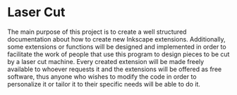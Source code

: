 # Laser Cut

The main purpose of this project is to create a well structured documentation about how to create new Inkscape extensions. Additionally, some extensions or functions will be designed and implemented in order to facilitate the work of people that use this program to design pieces to be cut by a laser cut machine.
Every created extension will be made freely available to whoever requests it and the extensions will be offered as free software, thus anyone who wishes to modify the code in order to personalize it or tailor it to their specific needs will be able to do it.
